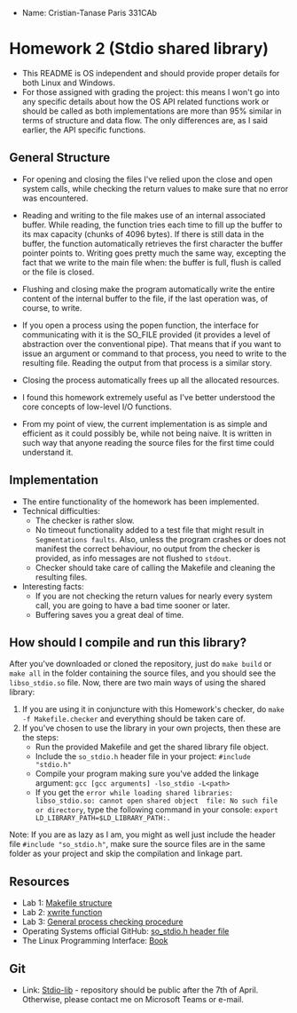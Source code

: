 * Name: Cristian-Tanase Paris 331CAb

# Homework <NR> 2 (Stdio shared library)

* This README is OS independent and should provide proper details for both Linux
and Windows.
* For those assigned with grading the project: this means I won't go into any
specific details about how the OS API related functions work or should be called
as both implementations are more than 95% similar in terms of structure and data flow. The
only differences are, as I said earlier, the API specific functions.

General Structure
-

* For opening and closing the files I've relied upon the close and open system calls, while checking
the return values to make sure that no error was encountered.
* Reading and writing to the file makes use of an internal associated buffer. While reading, the function
tries each time to fill up the buffer to its max capacity (chunks of 4096 bytes). If there is still data
in the buffer, the function automatically retrieves the first character the buffer pointer points to. Writing
goes pretty much the same way, excepting the fact that we write to the main file when: the buffer is full,
flush is called or the file is closed.
* Flushing and closing make the program automatically write the entire content of the internal buffer to the file,
if the last operation was, of course, to write.
* If you open a process using the popen function, the interface for communicating with it is the SO_FILE provided
  (it provides a level of abstraction over the conventional pipe).  That means that if you want to issue an argument
or command to that process, you need to write to the resulting file. Reading the output from that process is a
similar story.
* Closing the process automatically frees up all the allocated resources.

* I found this homework extremely useful as I've better understood the core concepts of low-level
I/O functions.
* From my point of view, the current implementation is as simple and efficient as it could possibly be,
while not being naive. It is written in such way that anyone reading the source files for the first time
could understand it.


Implementation
-
* The entire functionality of the homework has been implemented.
* Technical difficulties:
   * The checker is rather slow.
   * No timeout functionality added to a test file that might result in `Segmentations faults`. Also,
    unless the program crashes or does not manifest the correct behaviour, no output
    from the checker is provided, as info messages are not flushed to `stdout`.
   * Checker should take care of calling the Makefile and cleaning the resulting files.
* Interesting facts:
   * If you are not checking the return values for nearly every system call, you are going to
   have a bad time sooner or later.
   * Buffering saves you a great deal of time.
   
How should I compile and run this library?
-
After you've downloaded or cloned the repository, just do `make build` or
`make all` in the folder containing the source files, and you should see 
the `libso_stdio.so` file. Now, there are two main ways of using the
shared library:
1. If you are using it in conjuncture with this Homework's checker, do 
`make -f Makefile.checker` and everything should be taken care of.
2. If you've chosen to use the library in your own projects, then these are 
the steps:
    * Run the provided Makefile and get the shared library file object.
    * Include the `so_stdio.h` header file in your project: `#include "stdio.h"`
    * Compile your program making sure you've added the linkage argument:
      `gcc [gcc arguments] -lso_stdio -L<path>`
    * If you get the `error while loading shared libraries: libso_stdio.so:
      cannot open shared object  file: No such file or directory`, type the 
      following command in your console: `export LD_LIBRARY_PATH=$LD_LIBRARY_PATH:.` 

Note: If you are as lazy as I am, you might as well just include the header file 
`#include "so_stdio.h"`, make sure the source files are in the same folder as your
project and skip the compilation and linkage part. 

Resources
-
* Lab 1: [Makefile structure](https://ocw.cs.pub.ro/courses/so/laboratoare/laborator-01)
* Lab 2: [xwrite function](https://ocw.cs.pub.ro/courses/so/laboratoare/laborator-02)
* Lab 3: [General process checking procedure](https://ocw.cs.pub.ro/courses/so/laboratoare/laborator-03)
* Operating Systems official GitHub: [so_stdio.h header file](https://github.com/systems-cs-pub-ro/so/tree/master/assignments/2-stdio)
* The Linux Programming Interface: [Book](https://man7.org/tlpi/)

Git
-
* Link: [Stdio-lib](https://github.com/Cristi29P/stdio-lib.git) - repository should be public after the 7th of April. Otherwise, please contact me on Microsoft Teams or e-mail.